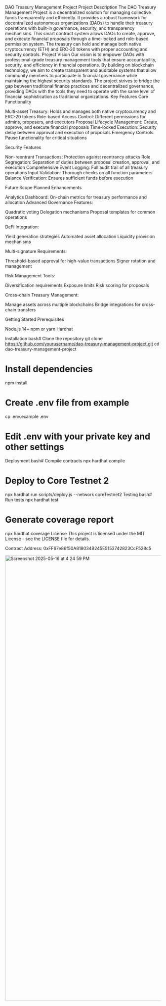 DAO Treasury Management Project
Project Description
The DAO Treasury Management Project is a decentralized solution for managing collective funds transparently and efficiently. It provides a robust framework for decentralized autonomous organizations (DAOs) to handle their treasury operations with built-in governance, security, and transparency mechanisms.
This smart contract system allows DAOs to create, approve, and execute financial proposals through a time-locked and role-based permission system. The treasury can hold and manage both native cryptocurrency (ETH) and ERC-20 tokens with proper accounting and security controls.
Project Vision
Our vision is to empower DAOs with professional-grade treasury management tools that ensure accountability, security, and efficiency in financial operations. By building on blockchain technology, we aim to create transparent and auditable systems that allow community members to participate in financial governance while maintaining the highest security standards.
The project strives to bridge the gap between traditional finance practices and decentralized governance, providing DAOs with the tools they need to operate with the same level of financial sophistication as traditional organizations.
Key Features
Core Functionality

Multi-asset Treasury: Holds and manages both native cryptocurrency and ERC-20 tokens
Role-based Access Control: Different permissions for admins, proposers, and executors
Proposal Lifecycle Management: Create, approve, and execute financial proposals
Time-locked Execution: Security delay between approval and execution of proposals
Emergency Controls: Pause functionality for critical situations

Security Features

Non-reentrant Transactions: Protection against reentrancy attacks
Role Segregation: Separation of duties between proposal creation, approval, and execution
Comprehensive Event Logging: Full audit trail of all treasury operations
Input Validation: Thorough checks on all function parameters
Balance Verification: Ensures sufficient funds before execution

Future Scope
Planned Enhancements

Analytics Dashboard: On-chain metrics for treasury performance and allocation
Advanced Governance Features:

Quadratic voting
Delegation mechanisms
Proposal templates for common operations


DeFi Integration:

Yield generation strategies
Automated asset allocation
Liquidity provision mechanisms


Multi-signature Requirements:

Threshold-based approval for high-value transactions
Signer rotation and management


Risk Management Tools:

Diversification requirements
Exposure limits
Risk scoring for proposals


Cross-chain Treasury Management:

Manage assets across multiple blockchains
Bridge integrations for cross-chain transfers



Getting Started
Prerequisites

Node.js 14+
npm or yarn
Hardhat

Installation
bash# Clone the repository
git clone https://github.com/yourusername/dao-treasury-management-project.git
cd dao-treasury-management-project

# Install dependencies
npm install

# Create .env file from example
cp .env.example .env
# Edit .env with your private key and other settings
Deployment
bash# Compile contracts
npx hardhat compile

# Deploy to Core Testnet 2
npx hardhat run scripts/deploy.js --network coreTestnet2
Testing
bash# Run tests
npx hardhat test

# Generate coverage report
npx hardhat coverage
License
This project is licensed under the MIT License - see the LICENSE file for details.


Contract Address: 0xFF67e86f50A818034B245E5153742823CcF528c5

<img width="1440" alt="Screenshot 2025-05-16 at 4 24 59 PM" src="https://github.com/user-attachments/assets/aa252b59-61e3-49b2-a313-91cfd7d769e7" />
